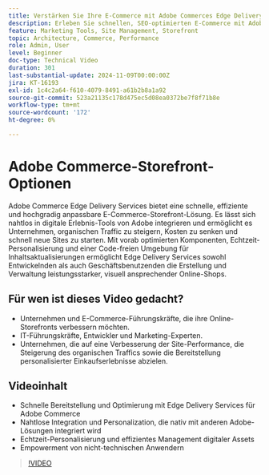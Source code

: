 ```yaml
---
title: Verstärken Sie Ihre E-Commerce mit Adobe Commerces Edge Delivery Services
description: Erleben Sie schnellen, SEO-optimierten E-Commerce mit Adobe Commerce. Steigern Sie den Traffic, sparen Sie Kosten und verwalten Sie Ihre Storefront einfach mit Edge Delivery Services.
feature: Marketing Tools, Site Management, Storefront
topic: Architecture, Commerce, Performance
role: Admin, User
level: Beginner
doc-type: Technical Video
duration: 301
last-substantial-update: 2024-11-09T00:00:00Z
jira: KT-16193
exl-id: 1c4c2a64-f610-4079-8491-a61b2b8a1a92
source-git-commit: 523a21135c178d475ec5d08ea0372be7f8f71b8e
workflow-type: tm+mt
source-wordcount: '172'
ht-degree: 0%

---
```


# Adobe Commerce-Storefront-Optionen

Adobe Commerce Edge Delivery Services bietet eine schnelle, effiziente und hochgradig anpassbare E-Commerce-Storefront-Lösung.
Es lässt sich nahtlos in digitale Erlebnis-Tools von Adobe integrieren und ermöglicht es Unternehmen, organischen Traffic zu steigern, Kosten zu senken und schnell neue Sites zu starten. Mit vorab optimierten Komponenten, Echtzeit-Personalisierung und einer Code-freien Umgebung für Inhaltsaktualisierungen ermöglicht Edge Delivery Services sowohl Entwickelnden als auch Geschäftsbenutzenden die Erstellung und Verwaltung leistungsstarker, visuell ansprechender Online-Shops.

## Für wen ist dieses Video gedacht?

- Unternehmen und E-Commerce-Führungskräfte, die ihre Online-Storefronts verbessern möchten.
- IT-Führungskräfte, Entwickler und Marketing-Experten.
- Unternehmen, die auf eine Verbesserung der Site-Performance, die Steigerung des organischen Traffics sowie die Bereitstellung personalisierter Einkaufserlebnisse abzielen.

## Videoinhalt

- Schnelle Bereitstellung und Optimierung mit Edge Delivery Services für Adobe Commerce
- Nahtlose Integration und Personalization, die nativ mit anderen Adobe-Lösungen integriert wird
- Echtzeit-Personalisierung und effizientes Management digitaler Assets
- Empowerment von nicht-technischen Anwendern

>[!VIDEO](https://video.tv.adobe.com/v/3448395?learn=on&captions=ger)
